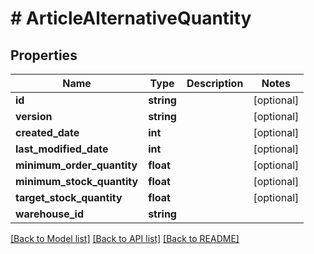 # # ArticleAlternativeQuantity

## Properties

Name | Type | Description | Notes
------------ | ------------- | ------------- | -------------
**id** | **string** |  | [optional]
**version** | **string** |  | [optional]
**created_date** | **int** |  | [optional]
**last_modified_date** | **int** |  | [optional]
**minimum_order_quantity** | **float** |  | [optional]
**minimum_stock_quantity** | **float** |  | [optional]
**target_stock_quantity** | **float** |  | [optional]
**warehouse_id** | **string** |  |

[[Back to Model list]](../../README.md#models) [[Back to API list]](../../README.md#endpoints) [[Back to README]](../../README.md)
